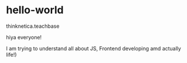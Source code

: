 # hello-world
thinknetica.teachbase

hiya everyone!

I am trying to understand all about JS, Frontend developing amd actually life!)
